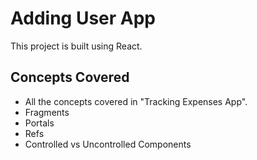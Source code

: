 # Adding User App

This project is built using React. 

## Concepts Covered
- All the concepts covered in "Tracking Expenses App".
- Fragments
- Portals
- Refs
- Controlled vs Uncontrolled Components